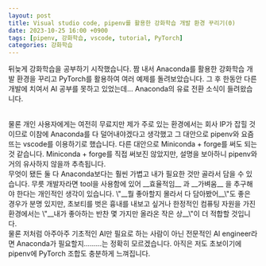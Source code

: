 ```yaml
---
layout: post
title: Visual studio code, pipenv를 활용한 강화학습 개발 환경 꾸리기(0)
date: 2023-10-25 16:00 +0900
tags: [pipenv, 강화학습, vscode, tutorial, PyTorch]
categories: 강화학습
---
```


뒤늦게 강화학습을 공부하기 시작했습니다.
짬 내서 Anaconda를 활용한 강화학습 개발 환경을 꾸리고 PyTorch를 활용하여 여러 예제를 돌려보았습니다.
그 후 한동안 다른 개발에 치여서 AI 공부를 못하고 있었는데...
Anaconda의 유료 전환 소식이 들려왔습니다.

<br/>
물론 개인 사용자에게는 여전히 무료지만 제가 주로 있는 환경에서는 회사 IP가 잡힐 것이므로 이참에 Anaconda를 다 덜어내야겠다고 생각했고 그 대안으로 pipenv와 요즘 뜨는 vscode를 이용하기로 했습니다.
다른 대안으로 Miniconda + forge를 써도 되는 것 같습니다.
Miniconda + forge를 직접 써보진 않았지만, 설명을 보아하니 pipenv와 거의 유사하지 않을까 추측됩니다.

<br/>
무엇이 됐든 둘 다 Anaconda보다는 훨씬 가볍고 내가 필요한 것만 골라서 담을 수 있습니다.
무릇 개발자라면 tool을 사용함에 있어 __효율적임__ 과 __가벼움__ 을 추구해야 한다는 개인적인 생각이 있습니다.
\"__뭘 좋아할지 몰라서 다 담아봤어__\"도 좋은 경우가 분명 있지만, 초보티를 벗은 흉내를 내보고 싶거나 한정적인 컴퓨팅 자원을 가진 환경에서는 \"__내가 좋아하는 반찬 몇 가지만 올라온 작은 상__\"이 더 적합할 것입니다.

<br/>
물론 저처럼 아주아주 기초적인 AI만 필요로 하는 사람이 아닌 전문적인 AI engineer라면 Anaconda가 필요할지.........는 정확히 모르겠습니다.
아직은 저도 초보이기에 pipenv에 PyTorch 조합도 충분하게 느껴집니다.